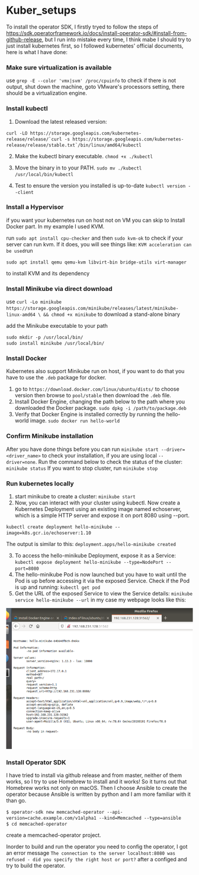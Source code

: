 # Kuber_setups
To install the operator SDK, I firstly tryed to follow the steps of https://sdk.operatorframework.io/docs/install-operator-sdk/#install-from-github-release, but I run into mistake every time, I think mabe I should try to just install kubernetes first, so I followed kubernetes' official documents, here is what I have done:

### Make sure virtualization is available
use `grep -E --color 'vmx|svm' /proc/cpuinfo` to check if there is not output, shut down the machine, goto VMware's processors setting, there should be a virtualization engine.

### Install kubectl
1. Download the latest released version: 
```
curl -LO https://storage.googleapis.com/kubernetes-release/release/`curl -s https://storage.googleapis.com/kubernetes-release/release/stable.txt`/bin/linux/amd64/kubectl
```

2. Make the kubectl binary executable. `chmod +x ./kubectl`

3. Move the binary in to your PATH. `sudo mv ./kubectl /usr/local/bin/kubectl`
4. Test to ensure the version you installed is up-to-date `kubectl version --client`

### Install a Hypervisor
if you want your kubernetes run on host not on VM you can skip to Install Docker part.
In my example I used KVM.

run `sudo apt install cpu-checker` and then `sudo kvm-ok` to check if your server can run kvm. If it does, you will see things like: `KVM acceleration can be used`run
```sudo apt update
sudo apt install qemu qemu-kvm libvirt-bin bridge-utils virt-manager
```
to install KVM and its dependency

### Install Minikube via direct download
use `curl -Lo minikube https://storage.googleapis.com/minikube/releases/latest/minikube-linux-amd64 \
  && chmod +x minikube` to download a stand-alone binary

add the Minikube executable to your path
```
sudo mkdir -p /usr/local/bin/
sudo install minikube /usr/local/bin/
```

### Install Docker
Kubernetes also support Minikube run on host, if you want to do that you have to use the `.deb` package for docker.
1. go to `https://download.docker.com/linux/ubuntu/dists/` to choose version then browse to `pool/stable` then download the `.deb` file.
2. Install Docker Engine, changing the path below to the path where you downloaded the Docker package.
`sudo dpkg -i /path/to/package.deb`
3. Verify that Docker Engine is installed correctly by running the hello-world image.
`sudo docker run hello-world`

### Confirm Minikube installation
After you have done things before you can run `minikube start --driver=<driver_name>` to check your installation, if you are using local `--driver=none`.
Run the command below to check the status of the cluster:
`minikube status`
If you want to stop cluster, run `minikube stop`

### Run kubernetes locally
1. start minikube to create a cluster: `minikube start`
2. Now, you can interact with your cluster using kubectl.
Now create a Kubernetes Deployment using an existing image named echoserver, which is a simple HTTP server and expose it on port 8080 using --port.
```
kubectl create deployment hello-minikube --image=k8s.gcr.io/echoserver:1.10
```
The output is similar to this: `deployment.apps/hello-minikube created`

3. To access the hello-minikube Deployment, expose it as a Service: `kubectl expose deployment hello-minikube --type=NodePort --port=8080`
4. The hello-minikube Pod is now launched but you have to wait until the Pod is up before accessing it via the exposed Service.  Check if the Pod is up and running: `kubectl get pod`
5. Get the URL of the exposed Service to view the Service details: `minikube service hello-minikube --url`
in my case my webpage looks like this:

![image](https://github.com/alstomli/Kuber_setups/blob/master/Capture.PNG)

### Install Operator SDK
I have tried to install via github release and from master, neither of them works, so I try to use Homebrew to install and it works! So it turns out that Homebrew works not only on macOS.
Then I choose Ansible to create the operator because Ansible is written by python and I am more familiar with it than go. 

```
$ operator-sdk new memcached-operator --api-version=cache.example.com/v1alpha1 --kind=Memcached --type=ansible
$ cd memcached-operator
```
create a memcached-operator project.

Inorder to build and run the operator you need to config the operator, I got an error message `The connection to the server localhost:8080 was refused - did you specify the right host or port?` after a configed and try to build the operator.
